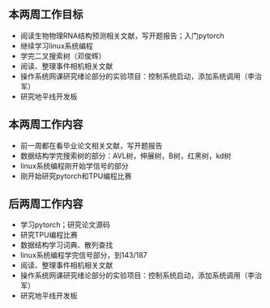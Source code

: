## 本两周工作目标

- 阅读生物物理RNA结构预测相关文献，写开题报告；入门pytorch
- 继续学习linux系统编程
- 学完二叉搜索树（邓俊辉）
- 阅读、整理事件相机相关文献
- 操作系统网课研究绪论部分的实验项目：控制系统启动，添加系统调用（李治军）
- 研究地平线开发板

## 本两周工作内容

- 前一周都在看毕业论文相关文献，写开题报告
- 数据结构学完搜索树的部分：AVL树，伸展树，B树，红黑树，kd树
- linux系统编程刚开始学信号的部分
- 刚开始研究pytorch和TPU编程比赛



## 后两周工作内容

- 学习pytorch；研究论文源码
- 研究TPU编程比赛
- 数据结构学习词典、散列查找
- linux系统编程学完信号部分，到143/187
- 阅读、整理事件相机相关文献
- 操作系统网课研究绪论部分的实验项目：控制系统启动，添加系统调用（李治军）
- 研究地平线开发板
